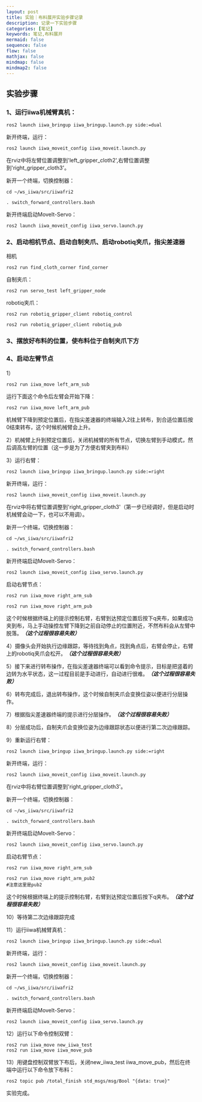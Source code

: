 ```yaml
---
layout: post
title: 实验｜布料展开实验步骤记录
description: 记录一下实验步骤
categories: [笔记]
keywords: 笔记,布料展开
mermaid: false
sequence: false
flow: false
mathjax: false
mindmap: false
mindmap2: false
---
```


## 实验步骤

### 1、运行iiwa机械臂真机：

```
ros2 launch iiwa_bringup iiwa_bringup.launch.py side:=dual
```

新开终端，运行：
```
ros2 launch iiwa_moveit_config iiwa_moveit.launch.py
```
在rviz中将左臂位置调整到'left_gripper_cloth2',右臂位置调整到'right_gripper_cloth3'。

新开一个终端，切换控制器：
```
cd ~/ws_iiwa/src/iiwafri2

. switch_forward_controllers.bash
```
新开终端启动MoveIt-Servo：
```
ros2 launch iiwa_moveit_config iiwa_servo.launch.py
```

### 2、启动相机节点、启动自制夹爪、启动robotiq夹爪，指尖差速器

相机
```
ros2 run find_cloth_corner find_corner 
```

自制夹爪：
```
ros2 run servo_test left_gripper_node

```

robotiq夹爪：
```
ros2 run robotiq_gripper_client robotiq_control

ros2 run robotiq_gripper_client robotiq_pub

```

### 3、摆放好布料的位置，使布料位于自制夹爪下方

### 4、启动左臂节点

1）
```
ros2 run iiwa_move left_arm_sub
```

运行下面这个命令后左臂会开始下降：
```
ros2 run iiwa_move left_arm_pub
```
机械臂下降到预定位置后，在指尖差速器的终端输入2往上转布，到合适位置后按0结束转布，这个时候机械臂会上升。

2）机械臂上升到预定位置后，关闭机械臂的所有节点，切换左臂到手动模式，然后调高左臂的位置（这一步是为了方便右臂夹到布料）

3）运行右臂：
```
ros2 launch iiwa_bringup iiwa_bringup.launch.py side:=right
```

新开终端，运行：
```
ros2 launch iiwa_moveit_config iiwa_moveit.launch.py
```
在rviz中将右臂位置调整到'right_gripper_cloth3'（第一步已经调好，但是启动时机械臂会动一下，也可以不用调）。

新开一个终端，切换控制器：
```
cd ~/ws_iiwa/src/iiwafri2

. switch_forward_controllers.bash
```
新开终端启动MoveIt-Servo：
```
ros2 launch iiwa_moveit_config iiwa_servo.launch.py
```
启动右臂节点：
```
ros2 run iiwa_move right_arm_sub
```

```
ros2 run iiwa_move right_arm_pub
```
这个时候根据终端上的提示控制右臂，右臂到达预定位置后按下q夹布，如果成功夹到布，马上手动操控左臂下降到之前自动停止的位置附近，不然布料会从左臂中脱落。***（这个过程很容易失败）***

4）摄像头会开始执行边缘跟踪，等待找到角点，找到角点后，右臂会停止，右臂上的robotiq夹爪会松开。***（这个过程很容易失败）***

5）接下来进行转布操作，在指尖差速器终端可以看到命令提示，目标是把竖着的边转为水平状态，这一过程目前是手动进行，自动进行很难。***（这个过程很容易失败）***

6）转布完成后，退出转布操作，这个时候自制夹爪会变换位姿以便进行分层操作。

7）根据指尖差速器终端的提示进行分层操作。***（这个过程很容易失败）***

8）分层成功后，自制夹爪会变换位姿为边缘跟踪状态以便进行第二次边缘跟踪。

9）重新运行右臂：
```
ros2 launch iiwa_bringup iiwa_bringup.launch.py side:=right
```

新开终端，运行：
```
ros2 launch iiwa_moveit_config iiwa_moveit.launch.py
```
在rviz中将右臂位置调整到'right_gripper_cloth3'。

新开一个终端，切换控制器：
```
cd ~/ws_iiwa/src/iiwafri2

. switch_forward_controllers.bash
```
新开终端启动MoveIt-Servo：
```
ros2 launch iiwa_moveit_config iiwa_servo.launch.py
```
启动右臂节点：
```
ros2 run iiwa_move right_arm_sub
```

```
ros2 run iiwa_move right_arm_pub2
#注意这里是pub2
```
这个时候根据终端上的提示控制右臂，右臂到达预定位置后按下q夹布。***（这个过程很容易失败）***

10）等待第二次边缘跟踪完成

11）运行iiwa机械臂真机：

```
ros2 launch iiwa_bringup iiwa_bringup.launch.py side:=dual
```

新开终端，运行：
```
ros2 launch iiwa_moveit_config iiwa_moveit.launch.py
```

新开一个终端，切换控制器：
```
cd ~/ws_iiwa/src/iiwafri2

. switch_forward_controllers.bash
```
新开终端启动MoveIt-Servo：
```
ros2 launch iiwa_moveit_config iiwa_servo.launch.py
```

12）运行以下命令控制双臂：
```
ros2 run iiwa_move new_iiwa_test
ros2 run iiwa_move iiwa_move_pub
```
13）用键盘控制双臂放下布后，关闭new_iiwa_test iiwa_move_pub，然后在终端中运行以下命令放下布料：
```
ros2 topic pub /total_finish std_msgs/msg/Bool "{data: true}"
```

实验完成。




